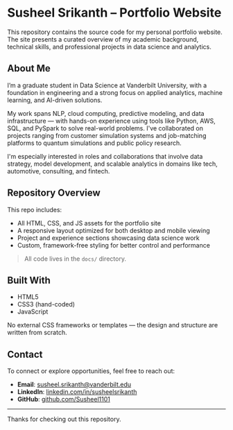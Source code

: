 # Susheel Srikanth – Portfolio Website

This repository contains the source code for my personal portfolio website. The site presents a curated overview of my academic background, technical skills, and professional projects in data science and analytics.

## About Me

I’m a graduate student in Data Science at Vanderbilt University, with a foundation in engineering and a strong focus on applied analytics, machine learning, and AI-driven solutions.

My work spans NLP, cloud computing, predictive modeling, and data infrastructure — with hands-on experience using tools like Python, AWS, SQL, and PySpark to solve real-world problems. I've collaborated on projects ranging from customer simulation systems and job-matching platforms to quantum simulations and public policy research.

I'm especially interested in roles and collaborations that involve data strategy, model development, and scalable analytics in domains like tech, automotive, consulting, and fintech.

## Repository Overview

This repo includes:

- All HTML, CSS, and JS assets for the portfolio site
- A responsive layout optimized for both desktop and mobile viewing
- Project and experience sections showcasing data science work
- Custom, framework-free styling for better control and performance

> All code lives in the `docs/` directory.

## Built With

- HTML5  
- CSS3 (hand-coded)  
- JavaScript  

No external CSS frameworks or templates — the design and structure are written from scratch.

## Contact

To connect or explore opportunities, feel free to reach out:

- **Email**: [susheel.srikanth@vanderbilt.edu](mailto:susheel.srikanth@vanderbilt.edu)  
- **LinkedIn**: [linkedin.com/in/susheelsrikanth](https://linkedin.com/in/susheelsrikanth)  
- **GitHub**: [github.com/Susheel1101](https://github.com/Susheel1101)

---

Thanks for checking out this repository.
